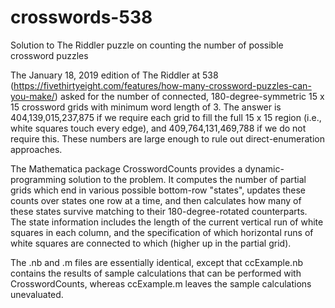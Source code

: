 # crosswords-538
Solution to The Riddler puzzle on counting the number of possible crossword puzzles

The January 18, 2019 edition of The Riddler at 538 (https://fivethirtyeight.com/features/how-many-crossword-puzzles-can-you-make/)
asked for the number of connected, 180-degree-symmetric 15 x 15 crossword grids with minimum word length of 3.  The answer is
404,139,015,237,875 if we require each grid to fill the full 15 x 15 region (i.e., white squares touch every edge), and
409,764,131,469,788 if we do not require this.  These numbers are large enough to rule out direct-enumeration approaches.

The Mathematica package CrosswordCounts provides a dynamic-programming solution to the problem.  It computes the number of partial
grids which end in various possible bottom-row "states", updates these counts over states one row at a time, and then calculates
how many of these states survive matching to their 180-degree-rotated counterparts.  The state information includes the length of
the current vertical run of white squares in each column, and the specification of which horizontal runs of white squares are
connected to which (higher up in the partial grid).

The .nb and .m files are essentially identical, except that ccExample.nb contains the results of sample calculations that can be
performed with CrosswordCounts, whereas ccExample.m leaves the sample calculations unevaluated.
